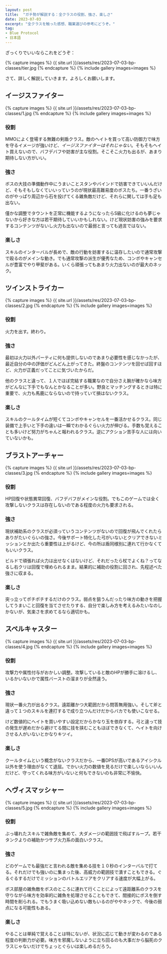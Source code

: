 ```yaml
---
layout: post
title:  "ガチ勢が解説する：全クラスの役割、強さ、楽しさ"
date: 2023-07-03
excerpt: "全クラスを触った感想、職業選びの参考にどうぞ。"
tag:
- Blue Protocol
- 日本語
---
```


ざっくりでいいならこれをどうぞ：

{% capture images %}
    {{ site.url }}/assets/res/2023-07-03-bp-classes/tier.jpg
{% endcapture %}
{% include gallery images=images %}

さて、詳しく解説していきます。よろしくお願いします。

## イージスファイター

{% capture images %}
    {{ site.url }}/assets/res/2023-07-03-bp-classes/1.jpg
{% endcapture %}
{% include gallery images=images %}

### 役割

MMOによく登場する無難の剣盾クラス。敵のヘイトを買って高い防御力で味方を守るイメージが強いけど、*イージスファイターはそれじゃない*。そもそもヘイト買えないので、バフデバフや妨害が主な役割。そこそこ火力も出るが、あまり期待しない方がいい。

### 強さ

ボスの大技の準備動作中にうまいことスタンやバインドで妨害できていいんだけど、そもそもしなくていいっていうのが現状最高難易度のボスたち。一番うざいのがやっぱり周辺から石を投げてくる雑魚敵だけど、それらに関しては手も足も出ない。

僅かな調整でタウントを正常に機能するようになったらS級に化けるのも夢じゃないから好きな方は若干期待していいかもしれない。けど現状妨害の強みを要求するコンテンツがないし火力も出ないので最弱と言っても過言ではない。

### 楽しさ

スキルのインターバルが長めで、敵の行動を妨害するに温存したいので通常攻撃で殴るのがメインな動き。でも通常攻撃の派生が優秀なため、コンボやキャンセルが豊富でやり甲斐がある。いくら頑張ってもあまり火力出ないのが最大のネック。

## ツインストライカー

{% capture images %}
    {{ site.url }}/assets/res/2023-07-03-bp-classes/2.jpg
{% endcapture %}
{% include gallery images=images %}

### 役割

火力を出す。終わり。

### 強さ

最初は火力以外パーティに何も提供しないのであまり必要性を感じなかったが、最近自分の中の評価がどんどん上がってきた。終盤のコンテンツを回せば回すほど、火力が正義だってことに気づいたからだ。

他のクラスと違って、１人でほぼ完結する職業なので自分さえ腕が確かなら味方がどんなに下手でもなんとかなることが多い。野良とマッチングするときは特に重要で、火力も馬鹿にならないので持っていて損はないクラス。

### 楽しさ

スキルのクールタイムが短くてコンボやキャンセルを一番活かせるクラス。同じ装備で上手いと下手の違いは一瞬でわかるぐらい火力が伸びる。手数も覚えることも多いけど努力がちゃんと報われるクラス。逆にアクション苦手な人には向いていないかも。

## ブラストアーチャー

{% capture images %}
    {{ site.url }}/assets/res/2023-07-03-bp-classes/3.jpg
{% endcapture %}
{% include gallery images=images %}

### 役割

HP回復や状態異常回復、バフデバフがメインな役割。でもこのゲームでは全く攻撃しないクラスは存在しないのである程度の火力も要求される。

### 強さ

現状補助系のクラスが必須っていうコンテンツがないので回復が飛んでくれたらありがたいぐらいの強さ。今後サポート特化した弓がいないとクリアできないミッションとか出たら重要性は上がるけど、今の所は盾同様別に連れて行かなくてもいいクラス。

ビルドで頑張れば火力は出せなくはないけど、それだったら杖でよくね？ってなるし右クリは回復で埋められるまま。結果的に補助の役割に回され、先程述べた強さに収まる。

### 楽しさ

突っ立ってポチポチするだけのクラス。弱点を狙うんだったり味方の動きを把握してうまいこと回復を当てさせたりする、自分で楽しみ方を考えるみたいなのしかないが、気楽さを求めてるなら適切かも。

## スペルキャスター

{% capture images %}
    {{ site.url }}/assets/res/2023-07-03-bp-classes/4.jpg
{% endcapture %}
{% include gallery images=images %}

### 役割

攻撃力や属性付与がおかしい調整。攻撃していると敵のHPが勝手に溶けるし、いるかいないかで属性バーストの溜まりが全然違う。

### 強さ

現状一番火力が出るクラス。遠距離かつ大範囲だから問答無用強い。そして斧と違って１つのスキルを連打するで成り立つんだけだからバカでも使いこなせる。

けど数値的にヘイトを買いやすい設定だからかなり玉を依存する。弓と違って技の発生が遅めだから避けてる間に技を挟むこともほぼできなくて、ヘイトを向けさせる人がいないとかなりキツイ。

### 楽しさ

クールタイムという概念がないクラスだから、一番DPSが高いであるアイシクル以外を使う理由がなくて退屈。でかい火力の数値を見るだけで楽しいならいいんだけど、守ってくれる味方がいないと何もできないのも非常に不愉快。

## ヘヴィスマッシャー

{% capture images %}
    {{ site.url }}/assets/res/2023-07-03-bp-classes/5.jpg
{% endcapture %}
{% include gallery images=images %}

### 役割

ぶっ壊れたスキルで雑魚敵を集めて、大ダメージの範囲技で飛ばすループ。若干タンクよりの補助かつサブ火力系の面白いクラス。

### 強さ

どのゲームでも最強だと言われる敵を集める技を１０秒のインターバルで打てる。それだけでも強いのに集まった後、高威力の範囲技で潰すこともできる。ぐるぐるするだけでミッションのバトルエリアをクリアする速度が大幅上がる。

ボス部屋の雑魚敵をボスのところに連れて行くことによって遠距離系のクラスを守りながら味方を効率的に雑魚を処理させることもできて、間接的にボスを倒す時間を削られる。でもうまく吸い込めない敵もいるのがややネックで、今後の弱点になる可能性もある。

### 楽しさ

やることは単純で覚えることは特にないが、状況に応じて動きが変わるのである程度の判断力が必要。味方を邪魔しないように立ち回るのも大事だから脳死のクラスじゃないだけでちょっとぐらいは楽しめるだろう。
